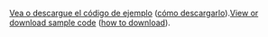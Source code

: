 <span data-ttu-id="efefc-101">[Vea o descargue el código de ejemplo](https://github.com/aspnet/AspNetCore.Docs/tree/master/aspnetcore/tutorials/razor-pages/razor-pages-start/2.2-stage-samples) ([cómo descargarlo](xref:index#how-to-download-a-sample)).</span><span class="sxs-lookup"><span data-stu-id="efefc-101">[View or download sample code](https://github.com/aspnet/AspNetCore.Docs/tree/master/aspnetcore/tutorials/razor-pages/razor-pages-start/2.2-stage-samples) ([how to download](xref:index#how-to-download-a-sample)).</span></span>